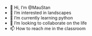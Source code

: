 - 👋 Hi, I’m @MauStan
- 👀 I’m interested in landscapes
- 🌱 I’m currently learning python
- 💞️ I’m looking to collaborate on the life
- 📫 How to reach me in the classroom


<!---
MauStan/MauStan is a ✨ special ✨ repository because its `README.md` (this file) appears on your GitHub profile.
You can click the Preview link to take a look at your changes.
--->
